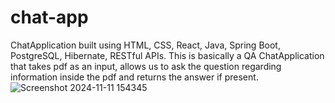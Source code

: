 # chat-app
ChatApplication built using HTML, CSS, React, Java, Spring Boot, PostgreSQL, Hibernate, RESTful APIs.
This is basically a QA ChatApplication that takes pdf as an input, allows us to ask the question regarding information inside the pdf and returns the answer if present.
![Screenshot 2024-11-11 154345](https://github.com/user-attachments/assets/6f837ff7-2c79-4c76-8f35-47192c778f6d)

